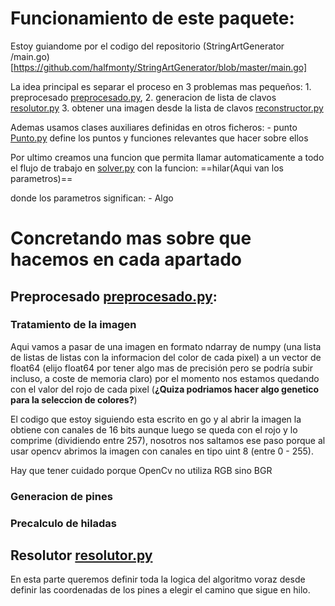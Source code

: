 # Funcionamiento de este paquete:
Estoy guiandome por el codigo del repositorio (StringArtGenerator
/main.go)[https://github.com/halfmonty/StringArtGenerator/blob/master/main.go]

La idea principal es separar el proceso en 3 problemas mas pequeños:
    1. preprocesado [preprocesado.py](preprocesado.py), 
    2. generacion de lista de clavos [resolutor.py](resolutor.py)
    3. obtener una imagen desde la lista de clavos [reconstructor.py](reconstructor.py)

Ademas usamos clases auxiliares definidas en otros ficheros:
    - punto [Punto.py](punto.py) define los puntos y funciones relevantes que hacer sobre ellos

Por ultimo creamos una funcion que permita llamar automaticamente a todo el flujo de trabajo en [solver.py](solver.py) con la funcion:
==hilar(Aqui van los parametros)==

donde los parametros significan:
    - Algo


# Concretando mas sobre que hacemos en cada apartado

## Preprocesado [preprocesado.py](preprocesado.py):

### Tratamiento de la imagen
Aqui vamos a pasar de una imagen en formato ndarray de numpy (una lista de listas de listas con la informacion del color de cada pixel) a un vector de float64 (elijo float64 por tener algo mas de precisión pero se podría subir incluso, a coste de memoria claro) por el momento nos estamos quedando con el valor del rojo de cada pixel (**¿Quiza podriamos hacer algo genetico para la seleccion de colores?**)

El codigo que estoy siguiendo esta escrito en go y al abrir la imagen la obtiene con canales de 16 bits aunque luego se queda con el rojo y lo comprime (dividiendo entre 257), nosotros nos saltamos ese paso porque al usar opencv abrimos la imagen con canales en tipo uint 8 (entre 0 - 255).

Hay que tener cuidado porque OpenCv no utiliza RGB sino BGR

### Generacion de pines

### Precalculo de hiladas

## Resolutor [resolutor.py](resolutor.py)

En esta parte queremos definir toda la logica del algoritmo voraz desde definir las coordenadas de los pines a elegir el camino que sigue en hilo.


